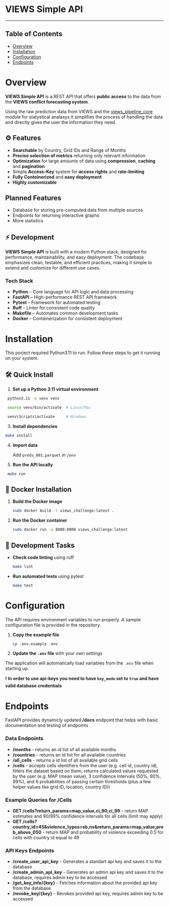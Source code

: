 # VIEWS Simple API
-----

## Table of Contents
- [Overview](#overview)
- [Installation](#installation)
- [Configuration](#configuration)
- [Endpoints](#endpoints)

# Overview
**VIEWS Simple API** is a REST API that offers **public access** to the data from the **VIEWS conflict forecasting system**.

Using the raw prediction data from VIEWS and the [views_pipeline_core](https://github.com/views-platform/views-pipeline-core/tree/main) module for statystical analasys it simplifies the process of handling the data and directly gives the user the information they need.

## ⚙️ Features
- **Searchable** by Country, Grid IDs and Range of Months
- **Precise selection of metrics** returning only relevant information
- **Optimization** for large amounts of data using **compression**, **caching** and **pagination**
- Simple **Access-Key** system for **access rights** and **rate-limiting**
- **Fully Conteinerized** and **easy deployment**
- **Highly customizable**

## Planned Features
- Database for storing pre-computed data from multiple sources
- Endpoints for returning interactive graphs
- More statistics

## ⚡ Development

**VIEWS Simple API** is built with a modern Python stack, designed for performance, maintainability, and easy deployment. The codebase emphasizes clean, testable, and efficient practices, making it simple to extend and customize for different use cases.  

### Tech Stack
- **Python** – Core language for API logic and data processing  
- **FastAPI** – High-performance REST API framework  
- **Pytest** – Framework for automated testing  
- **Ruff** – Linter for consistent code quality  
- **Makefile** – Automates common development tasks  
- **Docker** – Containerization for consistent deployment

# Installation

This porject required Python3.11 to run.
Follow these steps to get it running on your system.  

## 🛠️ Quick Install

1. **Set up a Python 3.11 virtual environment**
  ```bash
   python3.11 -m venv venv

   source venv/bin/activate  # Linux/Mac

   venv\Scripts\activate     # Windows
   ```

3. **Install dependencies**  
```bash
make install
   ```

4. **Import data**

     Add `preds_001.parquet` in `/env`

6. **Run the API locally**  
  ```bash
   make run
   ```

## 🐳 Docker Installation

1. **Build the Docker image**  
   ```bash
   sudo docker build -t views_challenge:latest .
   ```

2. **Run the Docker container**  
   ```bash
   sudo docker run -p 8000:8000 views_challenge:latest
   ```

## 🧰 Development Tasks

- **Check code linting** using ruff
  ```bash
  make lint
  ```

- **Run automated tests** using pytest
  ```bash
  make test
  ```

# Configuration 

The API requires environment variables to run properly. A sample configuration file is provided in the repository.  

1. **Copy the example file**  
   ```bash
   cp .env.example .env
   ```

2. **Update the `.env` file** with your own settings

The application will automatically load variables from the `.env` file when starting up.

❗ **In order to use api-keys you need to have `key_mode` set to `true` and have valid database credentials**


# Endpoints
FastAPI provides dynamicly updated **/docs** endpoint that helps with basic documentation and testing of endpoints

### Data Endpoints
- **/months** - returns an id list of all available months
- **/countries** - returns an id list for all available countries
- **/all_cells** - returns a id list of all available grid cells
- **/cells** - accepts cells identifiers from the user (e.g. cell id, country id), filters the dataset based on them, returns calculated values requested by the user (e.g.  MAP (mean value), 3 confidence intervals (50%, 90%, 99%), and 6 probabilities of passing certain thresholds (plus a few helper values like grid ID, location, country ID))

### Example Queries for /Cells
- **GET /cells?return_params=map_value,ci_90,ci_99** - return MAP estimates and 90/99% confidence intervals for all cells (limit may apply)
- **GET /cells?country_id=45&violence_types=sb,ns&return_params=map_value,prob_above_050** - return MAP and probability of violence exceeding 0.5 for cells with country id equal to 49

### API Keys Endpoints
- **/create_user_api_key** - Generates a standart api key and saves it to the database
- **/create_admin_api_key** - Generates an admin api key and saves it to the database, requires admin key to be accessed
- **/get_key_info/{key}** - Fetches information about the provided api key from the database
- **/revoke_key/{key}** - Revokes provided api key, requires admin key to be accessed
